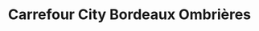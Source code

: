 ---
title: "Carrefour City Bordeaux Ombrières"
url: /bordeaux/carrefour-city-bordeaux-ombrieres/
shop: Lebensmittel
---